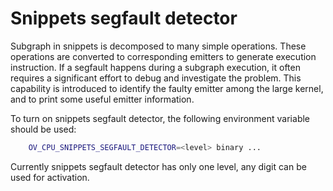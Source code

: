 # Snippets segfault detector

Subgraph in snippets is decomposed to many simple operations. These operations are converted to corresponding emitters to generate execution instruction. If a segfault happens during a subgraph execution, it often requires a significant effort to debug and investigate the problem. This capability is introduced to identify the faulty emitter among the large kernel, and to print some useful emitter information.

To turn on snippets segfault detector, the following environment variable should be used:
```sh
    OV_CPU_SNIPPETS_SEGFAULT_DETECTOR=<level> binary ...
```

Currently snippets segfault detector has only one level, any digit can be used for activation.